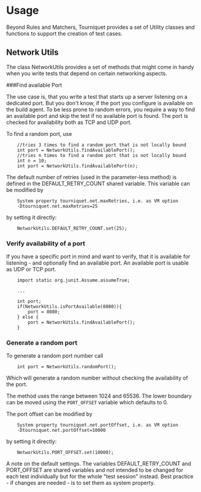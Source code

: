Usage
=====

Beyond Rules and Matchers, Tourniquet provides a set of Utility classes and functions to support the creation of test
 cases.

        
Network Utils
-------------

The class NetworkUtils provides a set of methods that might come in handy when you write tests 
that depend on certain networking aspects.

###Find available Port

The use case is, that you write a test that starts up a server listening on a dedicated port. But you don't know, if the 
port you configure is available on the build agent. To be less prone to random errors, you require a way to find an 
available port and skip the test if no available port is found. The port is checked for availability both as TCP and
UDP port.

To find a random port, use

        //tries 3 times to find a random port that is not locally bound
        int port = NetworkUtils.findAvailablePort();
        //tries n times to find a random port that is not locally bound
        int n = 10;
        int port = NetworkUtils.findAvailablePort(n);

The default number of retries (used in the parameter-less method) is defined in the DEFAULT_RETRY_COUNT shared variable. 
This variable can be modified by

        System property tourniquet.net.maxRetries, i.e. as VM option
        -Dtourniquet.net.maxRetries=25

by setting it directly:

        NetworkUtils.DEFAULT_RETRY_COUNT.set(25);

### Verify availability of a port


If you have a specific port in mind and want to verify, that it is available for listening - and optionally find an 
available port. An available port is usable as UDP or TCP port.

        import static org.junit.Assume.assumeTrue;
        
        ...
        
        int port;
        if(NetworkUtils.isPortAvailable(8080)){
            port = 8080;
        } else {
            port = NetworkUtils.findAvailablePort();
        }
        
### Generate a random port

To generate a random port number call

        int port = NetworkUtils.randomPort();

Which will generate a random number without checking the availability of the port.

The method uses the range between 1024 and 65536. The lower boundary can be moved using the ```PORT_OFFSET``` variable 
which defaults to 0.

The port offset can be modified by

        System property tourniquet.net.portOffset, i.e. as VM option
        -Dtourniquet.net.portOffset=10000

by setting it directly:
        
        NetworkUtils.PORT_OFFSET.set(10000);

A note on the default settings. The variables DEFAULT_RETRY_COUNT and PORT_OFFSET are shared variables and not 
intended to be changed for each test individually but for the whole "test session" instead. Best practice - 
if changes are needed - is to set them as system property.
